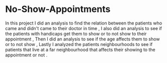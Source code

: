 # No-Show-Appointments
In this project I did an analysis to find the relation between the patients who came and didn't came to their doctor in time , I also did an analysis to see if the patients with handicaps get them to show or to not show to their appointment , Then I  did an analysis to see if the age affects them to show or to not show , Lastly I analyzed the patients neighbourhoods to see if patients that live at a far neighbourhood that affects their showing to the appointment or not .

